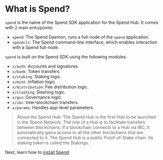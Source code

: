 # What is Spend?

`spend` is the name of the Spend SDK application for the Spend Hub. It comes with 2 main entrypoints:

- `spend`: The Spend Daemon, runs a full-node of the `spend` application.
- `spendcli`: The Spend command-line interface, which enables interaction with a Spend full-node.

`spend` is built on the Spend SDK using the following modules:

- `x/auth`: Accounts and signatures.
- `x/bank`: Token transfers.
- `x/staking`: Staking logic.
- `x/mint`: Inflation logic.
- `x/distribution`: Fee distribution logic.
- `x/slashing`: Slashing logic.
- `x/gov`: Governance logic.
- `x/ibc`: Inter-blockchain transfers.
- `x/params`: Handles app-level parameters.

>About the Spend Hub: The Spend Hub is the first Hub to be launched in the Spend Network. The role of a Hub is to facilitate transfers between blockchains. If a blockchain connects to a Hub via IBC, it automatically gains access to all the other blockchains that are connected to it. The Spend Hub is a public Proof-of-Stake chain. Its staking token is called the Stakings.

Next, learn how to [install Spend](./installation.md).
